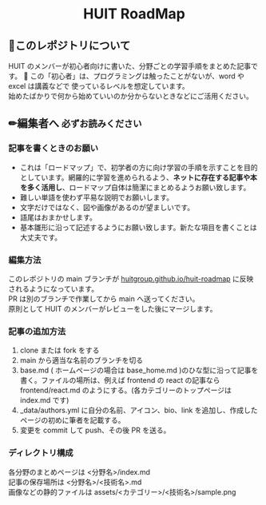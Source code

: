 <h1 align="center">HUIT RoadMap</h2>

## &#x1f4d8;このレポジトリについて

HUIT のメンバーが初心者向けに書いた、分野ごとの学習手順をまとめた記事です。 &#x1f973;
この「初心者」は、プログラミングは触ったことがないが、word や excel は講義などで
使っているレベルを想定しています。  
始めたばかりで何から始めていいのか分からないときなどにご活用ください。

## &#x270f;編集者へ `必ずお読みください`

### 記事を書くときのお願い

- これは「ロードマップ」で、初学者の方に向け学習の手順を示すことを目的としています。網羅的に学習を進められるよう、**ネットに存在する記事や本を多く活用し**、ロードマップ自体は簡潔にまとめるようお願い致します。
- 難しい単語を使わず平易な説明でお願いします。
- 文字だけではなく、図や画像があるのが望ましいです。
- 語尾はおまかせします。
- 基本雛形に沿って記述するようにお願い致します。新たな項目を書くことは大丈夫です。

### 編集方法

このレポジトリの main ブランチが [huitgroup.github.io/huit-roadmap](https://huitgroup.github.io/huit-roadmap) に反映されるようになっています。  
PR は別のブランチで作業してから main へ送ってください。  
原則として HUIT のメンバーがレビューをした後にマージします。

### 記事の追加方法

1. clone または fork をする
2. main から適当な名前のブランチを切る
3. base.md ( ホームページの場合は base_home.md )のひな型に沿って記事を書く。ファイルの場所は、例えば frontend の react の記事なら
   frontend/react.md のようにする。(各カテゴリーのトップページは index.md です)
4. \_data/authors.yml に自分の名前、アイコン、bio、link を追加し、作成したページの初めに筆者を記載する。
5. 変更を commit して push、その後 PR を送る。

### ディレクトリ構成

各分野のまとめページは \<分野名\>/index.md</br>
記事の保存場所は \<分野名\>/\<技術名\>.md  
画像などの静的ファイルは assets/\<カテゴリー\>/\<技術名\>/sample.png
